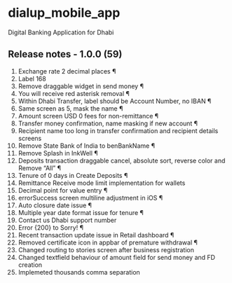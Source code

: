 # dialup_mobile_app

Digital Banking Application for Dhabi

## Release notes - 1.0.0 (59)

1. Exchange rate 2 decimal places ¶
2. Label 168
3. Remove draggable widget in send money ¶
4. You will receive red asterisk removal ¶
5. Within Dhabi Transfer, label should be Account Number, no IBAN ¶
6. Same screen as 5, mask the name ¶
7. Amount screen USD 0 fees for non-remittance ¶
8. Transfer money confirmation, name masking if new account ¶
9. Recipient name too long in transfer confirmation and recipient details screens
10. Remove State Bank of India to benBankName ¶
11. Remove Splash in InkWell ¶
12. Deposits transaction draggable cancel, absolute sort, reverse color and Remove “All” ¶
13. Tenure of 0 days in Create Deposits ¶
14. Remittance Receive mode limit implementation for wallets
15. Decimal point for value entry ¶
16. errorSuccess screen multiline adjustment in iOS ¶
17. Auto closure date issue ¶
18. Multiple year date format issue for tenure ¶
19. Contact us Dhabi support number
20. Error {200} to Sorry! ¶
21. Recent transaction update issue in Retail dashboard ¶
22. Removed certificate icon in appbar of premature withdrawal ¶
23. Changed routing to stories screen after business registration
24. Changed textfield behaviour of amount field for send money and FD creation
25. Implemeted thousands comma separation

